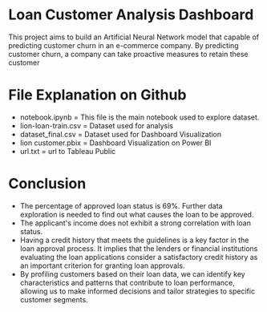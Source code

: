 # Loan Customer Analysis Dashboard
This project aims to build an Artificial Neural Network model that capable of predicting customer churn in an e-commerce company. By predicting customer churn, a company can take proactive measures to retain these customer

# File Explanation on Github
- notebook.ipynb = This file is the main notebook used to explore dataset.
- lion-loan-train.csv = Dataset used for analysis
- dataset_final.csv = Dataset used for Dashboard Visualization
- lion customer.pbix = Dashboard Visualization on Power BI
- url.txt = url to Tableau Public

# Conclusion
- The percentage of approved loan status is 69%. Further data exploration is needed to find out what causes the loan to be approved.
- The applicant's income does not exhibit a strong correlation with loan status.
- Having a credit history that meets the guidelines is a key factor in the loan approval process. It implies that the lenders or financial institutions evaluating the loan applications consider a satisfactory credit history as an important criterion for granting loan approvals.
- By profiling customers based on their loan data, we can identify key characteristics and patterns that contribute to loan performance, allowing us to make informed decisions and tailor strategies to specific customer segments.
